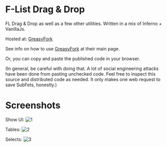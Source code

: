 # F-List Drag & Drop
FL Drag & Drop as well as a few other utilities. Written in a mix of Inferno + VanillaJs.

Hosted at: [GreasyFork](https://greasyfork.org/en/scripts/409850-f-l-drag-drop-1-0)

See info on how to use [GreasyFork](https://greasyfork.org/en) at their main page.

Or, you can copy and paste the published code in your browser.

(In general, be careful with doing that.  A lot of social engineering attacks have been done from pasting unchecked code.  Feel free to inspect this source and distributed code as needed.  It only makes one web request to save SubFets, honestly.)

# Screenshots

Show UI:
![1](https://raw.githubusercontent.com/ZyLyXy/FLDragAndDrop/master/pics/showTable.png)

Tables:
![2](https://raw.githubusercontent.com/ZyLyXy/FLDragAndDrop/master/pics/table.png)

Selects:
![3](https://raw.githubusercontent.com/ZyLyXy/FLDragAndDrop/master/pics/subSelects.png)
